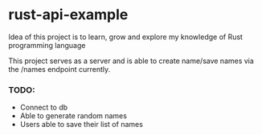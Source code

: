 # rust-api-example

Idea of this project is to learn, grow and explore my knowledge of Rust programming language


This project serves as a server and is able to create name/save names via the /names endpoint currently.

### TODO: 
- Connect to db
- Able to generate random names
- Users able to save their list of names

